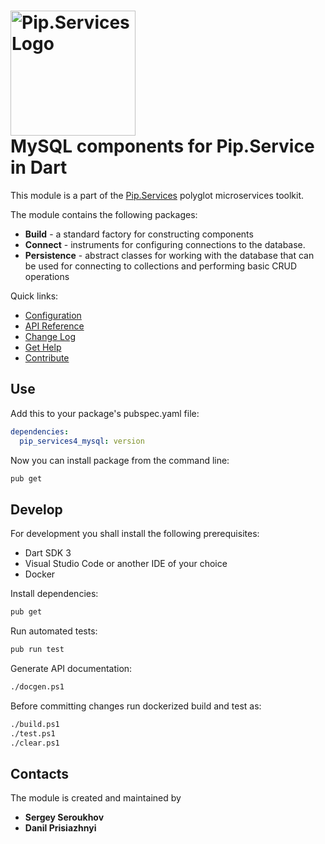 # <img src="https://uploads-ssl.webflow.com/5ea5d3315186cf5ec60c3ee4/5edf1c94ce4c859f2b188094_logo.svg" alt="Pip.Services Logo" width="200"> <br/> MySQL components for Pip.Service in Dart

This module is a part of the [Pip.Services](https://pipservices.org) polyglot microservices toolkit.

The module contains the following packages:
 
- **Build** - a standard factory for constructing components
- **Connect** - instruments for configuring connections to the database.
- **Persistence** - abstract classes for working with the database that can be used for connecting to collections and performing basic CRUD operations

<a name="links"></a> Quick links:

* [Configuration](https://docs.pipservices.org/toolkit/getting_started/configurations/)
* [API Reference](https://pub.dev/documentation/pip_services4_mysql/latest/pip_services4_mysql/pip_services4_mysql-library.html)
* [Change Log](CHANGELOG.md)
* [Get Help](https://docs.pipservices.org/get_help/)
* [Contribute](http://docs.pipservices.org/toolkit/contribute/)

## Use

Add this to your package's pubspec.yaml file:
```yaml
dependencies:
  pip_services4_mysql: version
```

Now you can install package from the command line:
```bash
pub get
```

## Develop

For development you shall install the following prerequisites:
* Dart SDK 3
* Visual Studio Code or another IDE of your choice
* Docker

Install dependencies:
```bash
pub get
```

Run automated tests:
```bash
pub run test
```

Generate API documentation:
```bash
./docgen.ps1
```

Before committing changes run dockerized build and test as:
```bash
./build.ps1
./test.ps1
./clear.ps1
```

## Contacts

The module is created and maintained by 
- **Sergey Seroukhov**
- **Danil Prisiazhnyi**